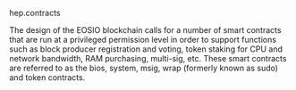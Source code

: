 hep.contracts

The design of the EOSIO blockchain calls for a number of smart contracts that are run at a privileged permission level in order to support functions such as block producer registration and voting, token staking for CPU and network bandwidth, RAM purchasing, multi-sig, etc. These smart contracts are referred to as the bios, system, msig, wrap (formerly known as sudo) and token contracts.
